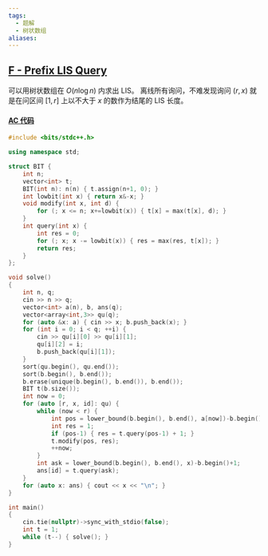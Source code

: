```yaml
---
tags:
  - 题解
  - 树状数组
aliases:
---
```

## [F - Prefix LIS Query](https://atcoder.jp/contests/abc393/tasks/abc393_f)

可以用树状数组在 $O(n\log n)$ 内求出 LIS。
离线所有询问，不难发现询问 $(r,x)$ 就是在问区间 $[1,r]$ 上以不大于 $x$ 的数作为结尾的 LIS 长度。

#### [AC 代码](https://atcoder.jp/contests/abc393/submissions/62787094)

```cpp
#include <bits/stdc++.h>

using namespace std;

struct BIT {
    int n;
    vector<int> t;
    BIT(int n): n(n) { t.assign(n+1, 0); }
    int lowbit(int x) { return x&-x; }
    void modify(int x, int d) {
        for (; x <= n; x+=lowbit(x)) { t[x] = max(t[x], d); }
    }
    int query(int x) {
        int res = 0;
        for (; x; x -= lowbit(x)) { res = max(res, t[x]); }
        return res;
    }
};

void solve()
{
	int n, q;
    cin >> n >> q;
    vector<int> a(n), b, ans(q);
    vector<array<int,3>> qu(q);
    for (auto &x: a) { cin >> x; b.push_back(x); }
    for (int i = 0; i < q; ++i) {
        cin >> qu[i][0] >> qu[i][1];
        qu[i][2] = i;
        b.push_back(qu[i][1]);
    }
    sort(qu.begin(), qu.end());
    sort(b.begin(), b.end());
    b.erase(unique(b.begin(), b.end()), b.end());
    BIT t(b.size());
    int now = 0;
    for (auto [r, x, id]: qu) {
        while (now < r) {
            int pos = lower_bound(b.begin(), b.end(), a[now])-b.begin()+1;
            int res = 1;
            if (pos-1) { res = t.query(pos-1) + 1; }
            t.modify(pos, res);
            ++now;
        }
        int ask = lower_bound(b.begin(), b.end(), x)-b.begin()+1;
        ans[id] = t.query(ask);
    }
    for (auto x: ans) { cout << x << "\n"; }
}

int main()
{
	cin.tie(nullptr)->sync_with_stdio(false);
	int t = 1;
	while (t--) { solve(); }
}
```
